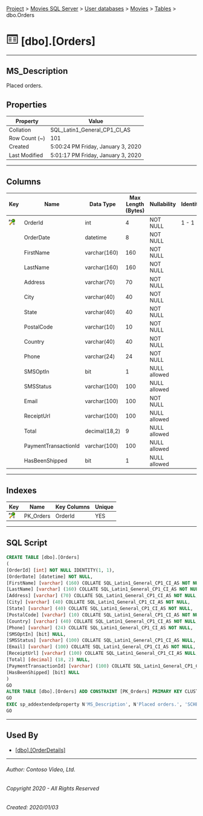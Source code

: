 #### 

[Project](../../../../index.md) > [Movies SQL Server](../../../index.md) > [User databases](../../index.md) > [Movies](../index.md) > [Tables](Tables.md) > dbo.Orders

# ![Tables](../../../../Images/Table32.png) [dbo].[Orders]

---

## <a name="#description"></a>MS_Description

Placed orders.

## <a name="#properties"></a>Properties

| Property | Value |
|---|---|
| Collation | SQL_Latin1_General_CP1_CI_AS |
| Row Count (~) | 101 |
| Created | 5:00:24 PM Friday, January 3, 2020 |
| Last Modified | 5:01:17 PM Friday, January 3, 2020 |


---

## <a name="#columns"></a>Columns

| Key | Name | Data Type | Max Length (Bytes) | Nullability | Identity |
|---|---|---|---|---|---|
| [![Cluster Primary Key PK_Orders: OrderId](../../../../Images/pkcluster.png)](#indexes) | OrderId | int | 4 | NOT NULL | 1 - 1 |
|  | OrderDate | datetime | 8 | NOT NULL |  |
|  | FirstName | varchar(160) | 160 | NOT NULL |  |
|  | LastName | varchar(160) | 160 | NOT NULL |  |
|  | Address | varchar(70) | 70 | NOT NULL |  |
|  | City | varchar(40) | 40 | NOT NULL |  |
|  | State | varchar(40) | 40 | NOT NULL |  |
|  | PostalCode | varchar(10) | 10 | NOT NULL |  |
|  | Country | varchar(40) | 40 | NOT NULL |  |
|  | Phone | varchar(24) | 24 | NOT NULL |  |
|  | SMSOptIn | bit | 1 | NULL allowed |  |
|  | SMSStatus | varchar(100) | 100 | NULL allowed |  |
|  | Email | varchar(100) | 100 | NOT NULL |  |
|  | ReceiptUrl | varchar(100) | 100 | NULL allowed |  |
|  | Total | decimal(18,2) | 9 | NULL allowed |  |
|  | PaymentTransactionId | varchar(100) | 100 | NULL allowed |  |
|  | HasBeenShipped | bit | 1 | NULL allowed |  |


---

## <a name="#indexes"></a>Indexes

| Key | Name | Key Columns | Unique |
|---|---|---|---|
| [![Cluster Primary Key PK_Orders: OrderId](../../../../Images/pkcluster.png)](#indexes) | PK_Orders | OrderId | YES |


---

## <a name="#sqlscript"></a>SQL Script

```sql
CREATE TABLE [dbo].[Orders]
(
[OrderId] [int] NOT NULL IDENTITY(1, 1),
[OrderDate] [datetime] NOT NULL,
[FirstName] [varchar] (160) COLLATE SQL_Latin1_General_CP1_CI_AS NOT NULL,
[LastName] [varchar] (160) COLLATE SQL_Latin1_General_CP1_CI_AS NOT NULL,
[Address] [varchar] (70) COLLATE SQL_Latin1_General_CP1_CI_AS NOT NULL,
[City] [varchar] (40) COLLATE SQL_Latin1_General_CP1_CI_AS NOT NULL,
[State] [varchar] (40) COLLATE SQL_Latin1_General_CP1_CI_AS NOT NULL,
[PostalCode] [varchar] (10) COLLATE SQL_Latin1_General_CP1_CI_AS NOT NULL,
[Country] [varchar] (40) COLLATE SQL_Latin1_General_CP1_CI_AS NOT NULL,
[Phone] [varchar] (24) COLLATE SQL_Latin1_General_CP1_CI_AS NOT NULL,
[SMSOptIn] [bit] NULL,
[SMSStatus] [varchar] (100) COLLATE SQL_Latin1_General_CP1_CI_AS NULL,
[Email] [varchar] (100) COLLATE SQL_Latin1_General_CP1_CI_AS NOT NULL,
[ReceiptUrl] [varchar] (100) COLLATE SQL_Latin1_General_CP1_CI_AS NULL,
[Total] [decimal] (18, 2) NULL,
[PaymentTransactionId] [varchar] (100) COLLATE SQL_Latin1_General_CP1_CI_AS NULL,
[HasBeenShipped] [bit] NULL
)
GO
ALTER TABLE [dbo].[Orders] ADD CONSTRAINT [PK_Orders] PRIMARY KEY CLUSTERED  ([OrderId])
GO
EXEC sp_addextendedproperty N'MS_Description', N'Placed orders.', 'SCHEMA', N'dbo', 'TABLE', N'Orders', NULL, NULL
GO

```


---

## <a name="#usedby"></a>Used By

* [[dbo].[OrderDetails]](OrderDetails.md)


---

###### Author:  Contoso Video, Ltd.

###### Copyright 2020 - All Rights Reserved

###### Created: 2020/01/03

